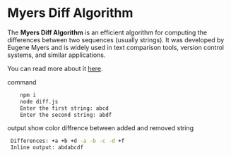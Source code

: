 # Myers Diff Algorithm

The **Myers Diff Algorithm** is an efficient algorithm for computing the differences between two sequences (usually strings).
It was developed by Eugene Myers and is widely used in text comparison tools, version control systems, and similar applications.

You can read more about it [here](https://blog.jcoglan.com/2017/02/12/the-myers-diff-algorithm-part-1/).

command

``` bash
    npm i
    node diff.js 
    Enter the first string: abcd
    Enter the second string: abdf
```

output show color diffrence between added and removed string
   ```bash
    Differences: +a +b +d -a -b -c -d +f
    Inline output: abdabcdf
   ```
  
